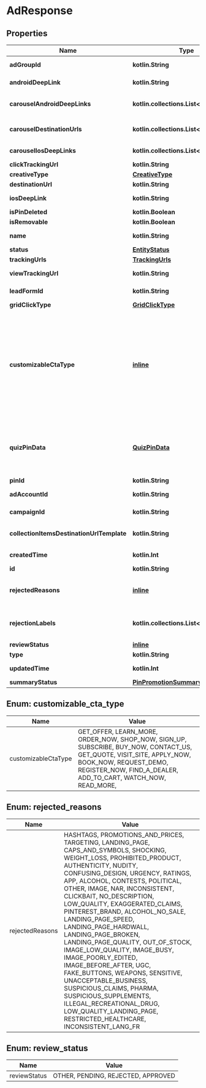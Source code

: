 
# AdResponse

## Properties
| Name | Type | Description | Notes |
| ------------ | ------------- | ------------- | ------------- |
| **adGroupId** | **kotlin.String** | ID of the ad group that contains the ad. |  [optional] |
| **androidDeepLink** | **kotlin.String** | Deep link URL for Android devices. |  [optional] |
| **carouselAndroidDeepLinks** | **kotlin.collections.List&lt;kotlin.String&gt;** | Comma-separated deep links for the carousel pin on Android. |  [optional] |
| **carouselDestinationUrls** | **kotlin.collections.List&lt;kotlin.String&gt;** | Comma-separated destination URLs for the carousel pin to promote. |  [optional] |
| **carouselIosDeepLinks** | **kotlin.collections.List&lt;kotlin.String&gt;** | Comma-separated deep links for the carousel pin on iOS. |  [optional] |
| **clickTrackingUrl** | **kotlin.String** | Tracking url for the ad clicks. |  [optional] |
| **creativeType** | [**CreativeType**](CreativeType.md) |  |  [optional] |
| **destinationUrl** | **kotlin.String** | Destination URL. |  [optional] |
| **iosDeepLink** | **kotlin.String** | Deep link URL for iOS devices. |  [optional] |
| **isPinDeleted** | **kotlin.Boolean** | Is original pin deleted? |  [optional] |
| **isRemovable** | **kotlin.Boolean** | Is pin repinnable? |  [optional] |
| **name** | **kotlin.String** | Name of the ad - 255 chars max. |  [optional] |
| **status** | [**EntityStatus**](EntityStatus.md) |  |  [optional] |
| **trackingUrls** | [**TrackingUrls**](TrackingUrls.md) |  |  [optional] |
| **viewTrackingUrl** | **kotlin.String** | Tracking URL for ad impressions. |  [optional] |
| **leadFormId** | **kotlin.String** | Lead form ID for lead ad generation. |  [optional] |
| **gridClickType** | [**GridClickType**](GridClickType.md) |  |  [optional] |
| **customizableCtaType** | [**inline**](#CustomizableCtaType) | Select a call to action (CTA) to display below your ad. Available only for ads with direct links enabled. CTA options for consideration and conversion campaigns are LEARN_MORE, SHOP_NOW, BOOK_NOW, SIGN_UP, VISIT_SITE, BUY_NOW, GET_OFFER, ORDER_NOW, ADD_TO_CART (for conversion campaigns with add to cart conversion events only) |  [optional] |
| **quizPinData** | [**QuizPinData**](QuizPinData.md) | Before creating a quiz ad, you must create an organic Pin using POST/Create Pin for each result in the quiz. Quiz ads cannot be saved by a Pinner. Quiz ad results can be saved. |  [optional] |
| **pinId** | **kotlin.String** | Pin ID. |  [optional] |
| **adAccountId** | **kotlin.String** | The ID of the advertiser that this ad belongs to. |  [optional] |
| **campaignId** | **kotlin.String** | ID of the ad campaign that contains this ad. |  [optional] |
| **collectionItemsDestinationUrlTemplate** | **kotlin.String** | Destination URL template for all items within a collections drawer. |  [optional] |
| **createdTime** | **kotlin.Int** | Pin creation time. Unix timestamp in seconds. |  [optional] |
| **id** | **kotlin.String** | The ID of this ad. |  [optional] |
| **rejectedReasons** | [**inline**](#kotlin.collections.List&lt;RejectedReasons&gt;) | Enum reason why the pin was rejected. Returned if &lt;code&gt;review_status&lt;/code&gt; is \&quot;REJECTED\&quot;. |  [optional] |
| **rejectionLabels** | **kotlin.collections.List&lt;kotlin.String&gt;** | Text reason why the pin was rejected. Returned if &lt;code&gt;review_status&lt;/code&gt; is \&quot;REJECTED\&quot;. |  [optional] |
| **reviewStatus** | [**inline**](#ReviewStatus) | Ad review status |  [optional] |
| **type** | **kotlin.String** | Always \&quot;ad\&quot;. |  [optional] |
| **updatedTime** | **kotlin.Int** | Last update time. Unix timestamp in seconds. |  [optional] |
| **summaryStatus** | [**PinPromotionSummaryStatus**](PinPromotionSummaryStatus.md) | Ad summary status |  [optional] |


<a id="CustomizableCtaType"></a>
## Enum: customizable_cta_type
| Name | Value |
| ---- | ----- |
| customizableCtaType | GET_OFFER, LEARN_MORE, ORDER_NOW, SHOP_NOW, SIGN_UP, SUBSCRIBE, BUY_NOW, CONTACT_US, GET_QUOTE, VISIT_SITE, APPLY_NOW, BOOK_NOW, REQUEST_DEMO, REGISTER_NOW, FIND_A_DEALER, ADD_TO_CART, WATCH_NOW, READ_MORE,  |


<a id="kotlin.collections.List<RejectedReasons>"></a>
## Enum: rejected_reasons
| Name | Value |
| ---- | ----- |
| rejectedReasons | HASHTAGS, PROMOTIONS_AND_PRICES, TARGETING, LANDING_PAGE, CAPS_AND_SYMBOLS, SHOCKING, WEIGHT_LOSS, PROHIBITED_PRODUCT, AUTHENTICITY, NUDITY, CONFUSING_DESIGN, URGENCY, RATINGS, APP, ALCOHOL, CONTESTS, POLITICAL, OTHER, IMAGE, NAR, INCONSISTENT, CLICKBAIT, NO_DESCRIPTION, LOW_QUALITY, EXAGGERATED_CLAIMS, PINTEREST_BRAND, ALCOHOL_NO_SALE, LANDING_PAGE_SPEED, LANDING_PAGE_HARDWALL, LANDING_PAGE_BROKEN, LANDING_PAGE_QUALITY, OUT_OF_STOCK, IMAGE_LOW_QUALITY, IMAGE_BUSY, IMAGE_POORLY_EDITED, IMAGE_BEFORE_AFTER, UGC, FAKE_BUTTONS, WEAPONS, SENSITIVE, UNACCEPTABLE_BUSINESS, SUSPICIOUS_CLAIMS, PHARMA, SUSPICIOUS_SUPPLEMENTS, ILLEGAL_RECREATIONAL_DRUG, LOW_QUALITY_LANDING_PAGE, RESTRICTED_HEALTHCARE, INCONSISTENT_LANG_FR |


<a id="ReviewStatus"></a>
## Enum: review_status
| Name | Value |
| ---- | ----- |
| reviewStatus | OTHER, PENDING, REJECTED, APPROVED |



